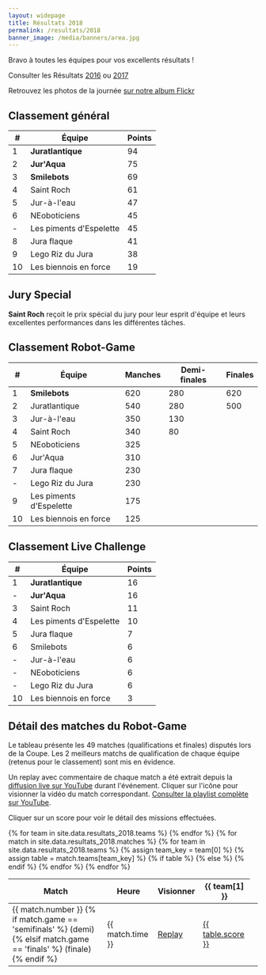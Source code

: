 ```yaml
---
layout: widepage
title: Résultats 2018
permalink: /resultats/2018
banner_image: /media/banners/area.jpg
---
```


<div class="results-page" markdown="1">

<i class="fa fa-trophy" aria-hidden="true"></i>
Bravo à toutes les équipes pour vos excellents résultats !

<i class="fa fa-link" aria-hidden="true"></i>
Consulter les Résultats [2016](/resultats/2016) ou [2017](/resultats/2017)

Retrouvez les photos de la journée [sur notre album Flickr](https://www.flickr.com/photos/robots-ju/sets/72157665226069147)

## Classement général

|  # | Équipe                  | Points |
| -- | ----------------------- | ------ |
|  1 | **Juratlantique**       | 94     |
|  2 | **Jur'Aqua**            | 75     |
|  3 | **Smilebots**           | 69     |
|  4 | Saint Roch              | 61     |
|  5 | Jur-à-l'eau             | 47     |
|  6 | NEoboticiens            | 45     |
|  - | Les piments d'Espelette | 45     |
|  8 | Jura flaque             | 41     |
|  9 | Lego Riz du Jura        | 38     |
| 10 | Les biennois en force   | 19     |

## Jury Special

**Saint Roch** reçoit le prix spécial du jury pour leur esprit d'équipe et leurs excellentes performances dans les différentes tâches.

## Classement Robot-Game

|  # | Équipe                  | Manches | Demi-finales | Finales |
| -- | ----------------------- | ------- | ------------ | ------- |
|  1 | **Smilebots**           | 620     | 280          | 620     |
|  2 | Juratlantique           | 540     | 280          | 500     |
|  3 | Jur-à-l'eau             | 350     | 130          |
|  4 | Saint Roch              | 340     | 80           |
|  5 | NEoboticiens            | 325     |
|  6 | Jur'Aqua                | 310     |
|  7 | Jura flaque             | 230     |
|  - | Lego Riz du Jura        | 230     |
|  9 | Les piments d'Espelette | 175     |
| 10 | Les biennois en force   | 125     |

## Classement Live Challenge

|  # | Équipe                  | Points |
| -- | ----------------------- | ------ |
|  1 | **Juratlantique**       | 16     |
|  - | **Jur'Aqua**            | 16     |
|  3 | Saint Roch              | 11     |
|  4 | Les piments d'Espelette | 10     |
|  5 | Jura flaque             | 7      |
|  6 | Smilebots               | 6      |
|  - | Jur-à-l'eau             | 6      |
|  - | NEoboticiens            | 6      |
|  - | Lego Riz du Jura        | 6      |
| 10 | Les biennois en force   | 3      |

## Détail des matches du Robot-Game

Le tableau présente les 49 matches (qualifications et finales) disputés lors de la Coupe.
Les 2 meilleurs matchs de qualification de chaque équipe (retenus pour le classement) sont mis en évidence.

<i class="fa fa-youtube-play" aria-hidden="true"></i>
Un replay avec commentaire de chaque match a été extrait depuis la [diffusion live sur YouTube](https://www.youtube.com/watch?v=kOHMb3vtT3g) durant l'événement.
Cliquer sur l'icône pour visionner la vidéo du match correspondant.
[Consulter la playlist complète sur YouTube](https://www.youtube.com/playlist?list=PLJd3CiuQpT1zHwuOjspiPtOB4OFWZ0p0e).

<i class="fa fa-mouse-pointer" aria-hidden="true"></i>
Cliquer sur un score pour voir le détail des missions effectuées.

<table>
	<thead>
		<tr>
			<th>Match</th>
			<th>Heure</th>
			<th>Visionner</th>
			{% for team in site.data.resultats_2018.teams %}
			<th class="small-title">{{ team[1] }}</th>
			{% endfor %}
		</tr>
	</thead>
	<tbody>
	    {% for match in site.data.resultats_2018.matches %}
	    <tr>
	        <td>
	            {{ match.number }}
	            {% if match.game == 'semifinals' %}
	            (demi)
	            {% elsif match.game == 'finals' %}
	            (finale)
	            {% endif %}
            </td>
	        <td>{{ match.time }}</td>
	        <td><a title="Replay" href="https://www.youtube.com/watch?v={{ match.youtube }}" data-youtube="{{ match.youtube }}">
	            <i class="fa fa-youtube-play" aria-hidden="true"></i>
	            Replay
            </a></td>
			{% for team in site.data.resultats_2018.teams %}
			{% assign team_key = team[0] %}
			{% assign table = match.teams[team_key] %}
	        {% if table %}
	        <td title="Match {{ match.number }} {{ match.time }}, table {{ table.table }}, équipe {{ team[1] }}{% if table.best %} (meilleur match de qualification){% endif %}"{% if table.best %} class="best-score"{% endif %}>
	            <a href="https://fll-scoreboard.robots-ju.ch/hydro-dynamics#{{ table.scoreboard | jsonify | xml_escape }}" class="js-scoreboard">{{ table.score }}</a>
            </td>
	        {% else %}
	        <td></td>
	        {% endif %}
	        {% endfor %}
	    </tr>
	    {% endfor %}
	</tbody>
</table>

<div class="content-overlay" id="js-overlay" style="display:none;">
    <div class="overlay-modal">
        <div class="overlay-header">
            <div class="close">Fermer <i class="fa fa-close"></i></div>
        </div>
        <div class="overlay-content" id="js-overlay-content"></div>
        <div class="overlay-footer">
            <a id="js-overlay-link" href="#" target="_blank">Ouvrir dans un nouvel onglet <i class="fa fa-external-link"></i></a>
        </div>
   </div>
</div>

<script>

(function() {
    var o = document.getElementById('js-overlay');
    var oc = document.getElementById('js-overlay-content');
    var ol = document.getElementById('js-overlay-link');

    function closeModal() {
        oc.innerHTML = '';
        o.style.display = 'none';
    }

    [].forEach.call(document.querySelectorAll('[data-youtube]'), function(a) {
        a.addEventListener('click', function(e) {
            e.preventDefault();
            oc.innerHTML = '<iframe width="853" height="480" src="https://www.youtube.com/embed/' + a.dataset.youtube + '" frameborder="0" allowfullscreen></iframe>';
            ol.href = a.href;
            o.style.display = 'block';
        });
    });

    [].forEach.call(document.querySelectorAll('.js-scoreboard'), function(a) {
        a.addEventListener('click', function(e) {
            e.preventDefault();
            oc.innerHTML = '<iframe width="853" height="600" src="' + a.href + '" frameborder="0"></iframe>';
            ol.href = a.href;
            o.style.display = 'block';
        });
    });

    document.querySelector('#js-overlay .close').addEventListener('click', closeModal);
    o.addEventListener('click', function(e) {
        if (e.target === o) {
            closeModal();
        }
    });
})();

</script>

</div>
